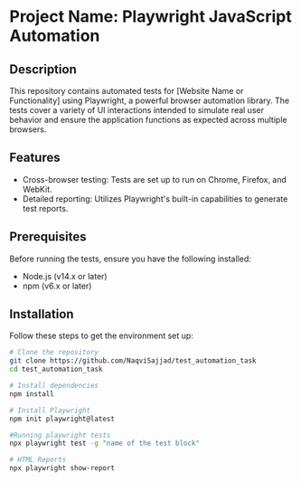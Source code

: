 
# Project Name: Playwright JavaScript Automation

## Description

This repository contains automated tests for [Website Name or Functionality] using Playwright, a powerful browser automation library. The tests cover a variety of UI interactions intended to simulate real user behavior and ensure the application functions as expected across multiple browsers.

## Features

- Cross-browser testing: Tests are set up to run on Chrome, Firefox, and WebKit.
- Detailed reporting: Utilizes Playwright's built-in capabilities to generate test reports.

## Prerequisites

Before running the tests, ensure you have the following installed:
- Node.js (v14.x or later)
- npm (v6.x or later)

## Installation

Follow these steps to get the environment set up:

```bash
# Clone the repository
git clone https://github.com/NaqviSajjad/test_automation_task
cd test_automation_task

# Install dependencies
npm install

# Install Playwright
npm init playwright@latest

#Running playwright tests
npx playwright test -g "name of the test block"

# HTML Reports
npx playwright show-report

